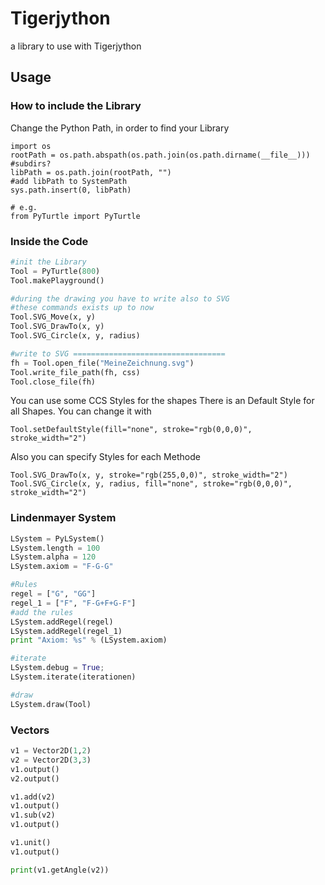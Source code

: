 # Tigerjython
a library to use with Tigerjython

## Usage
### How to include the Library

Change the Python Path, in order to find your Library
```
import os
rootPath = os.path.abspath(os.path.join(os.path.dirname(__file__)))
#subdirs?
libPath = os.path.join(rootPath, "")
#add libPath to SystemPath
sys.path.insert(0, libPath)

# e.g.
from PyTurtle import PyTurtle
```

### Inside the Code
```python
#init the Library
Tool = PyTurtle(800)
Tool.makePlayground()

#during the drawing you have to write also to SVG
#these commands exists up to now
Tool.SVG_Move(x, y)
Tool.SVG_DrawTo(x, y)
Tool.SVG_Circle(x, y, radius)

#write to SVG ==================================
fh = Tool.open_file("MeineZeichnung.svg")
Tool.write_file_path(fh, css)
Tool.close_file(fh)
```
You can use some CCS Styles for the shapes
There is an Default Style for all Shapes. You can change it with
```
Tool.setDefaultStyle(fill="none", stroke="rgb(0,0,0)", stroke_width="2")
```
Also you can specify Styles for each Methode
```
Tool.SVG_DrawTo(x, y, stroke="rgb(255,0,0)", stroke_width="2")
Tool.SVG_Circle(x, y, radius, fill="none", stroke="rgb(0,0,0)", stroke_width="2")
```

### Lindenmayer System
```python
LSystem = PyLSystem()
LSystem.length = 100
LSystem.alpha = 120
LSystem.axiom = "F-G-G"

#Rules
regel = ["G", "GG"]
regel_1 = ["F", "F-G+F+G-F"]
#add the rules
LSystem.addRegel(regel)
LSystem.addRegel(regel_1)
print "Axiom: %s" % (LSystem.axiom)

#iterate
LSystem.debug = True;
LSystem.iterate(iterationen)

#draw
LSystem.draw(Tool)
```
### Vectors
```python
v1 = Vector2D(1,2)
v2 = Vector2D(3,3)
v1.output()
v2.output()

v1.add(v2)
v1.output()
v1.sub(v2)
v1.output()

v1.unit()
v1.output()

print(v1.getAngle(v2))
```
